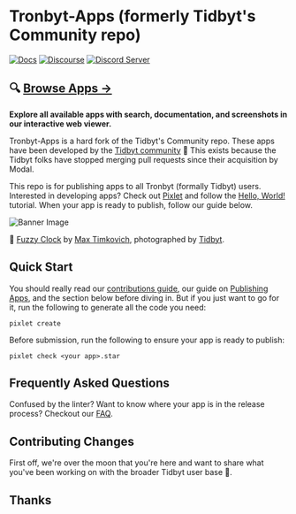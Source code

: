 # Tronbyt-Apps (formerly Tidbyt's Community repo)

[![Docs](https://img.shields.io/badge/docs-tidbyt.dev-blue?style=flat-square)](https://tidbyt.dev)
[![Discourse](https://img.shields.io/discourse/status?server=https%3A%2F%2Fdiscuss.tidbyt.com&style=flat-square)](https://discuss.tidbyt.com/)
[![Discord Server](https://img.shields.io/discord/928484660785336380?style=flat-square)](https://discord.gg/r45MXG4kZc)

## 🔍 [**Browse Apps →**](https://tronbyt.github.io/apps/)

**Explore all available apps with search, documentation, and screenshots in our interactive web viewer.**

Tronbyt-Apps is a hard fork of the Tidbyt's Community repo. These apps have been developed by the [Tidbyt community][3] 🚀
This exists because the Tidbyt folks have stopped merging pull requests since their acquisition by Modal.

This repo is for publishing apps to all Tronbyt (formally Tidbyt) users. Interested in developing apps? Check out [Pixlet][2] and follow the [Hello, World!][4] tutorial. When your app is ready to publish, follow our guide below.

![Banner Image](docs/assets/banner.jpg)

📸 [Fuzzy Clock](apps/fuzzyclock/fuzzy_clock.star) by [Max Timkovich][5], photographed by [Tidbyt][1].

## Quick Start

You should really read our [contributions guide](docs/CONTRIBUTING.md), our guide on [Publishing Apps][6], and the section below before diving in. But if you just want to go for it, run the following to generate all the code you need:

```
pixlet create
```

Before submission, run the following to ensure your app is ready to publish:

```
pixlet check <your app>.star
```

## Frequently Asked Questions

Confused by the linter? Want to know where your app is in the release process? Checkout our [FAQ](https://tidbyt.dev/docs/publish/FAQ).

## Contributing Changes

First off, we're over the moon that you're here and want to share what you've been working on with the broader Tidbyt user base 🎉.

## Thanks

[1]: https://tidbyt.com
[2]: https://github.com/tidbyt/pixlet
[3]: https://discuss.tidbyt.com/
[4]: https://github.com/tidbyt/pixlet#hello-world
[5]: https://github.com/mtimkovich
[6]: https://tidbyt.dev/docs/publish/publishing-apps
